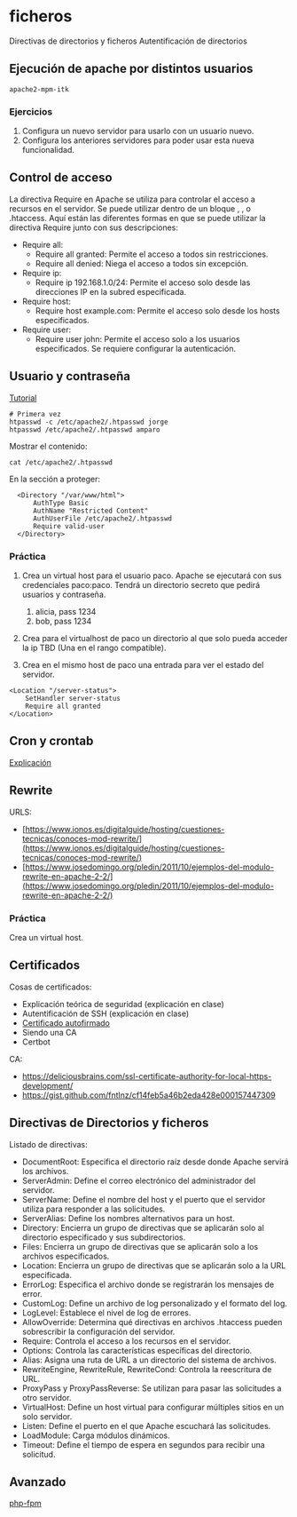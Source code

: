 # ficheros

Directivas de directorios y ficheros
Autentificación de directorios

## Ejecución de apache por distintos usuarios

```
apache2-mpm-itk
```

### Ejercicios

1. Configura un nuevo servidor para usarlo con un usuario nuevo.
2. Configura los anteriores servidores para poder usar esta nueva funcionalidad.

## Control de acceso

La directiva Require en Apache se utiliza para controlar el acceso a recursos en el servidor. Se puede utilizar dentro de un bloque <Directory>, <Location>, <Files> o .htaccess. Aquí están las diferentes formas en que se puede utilizar la directiva Require junto con sus descripciones:

- Require all:
    - Require all granted: Permite el acceso a todos sin restricciones.
    - Require all denied: Niega el acceso a todos sin excepción.
- Require ip:
    - Require ip 192.168.1.0/24: Permite el acceso solo desde las direcciones IP en la subred especificada.
- Require host:
    - Require host example.com: Permite el acceso solo desde los hosts especificados.
- Require user:
    - Require user john: Permite el acceso solo a los usuarios especificados. Se requiere configurar la autenticación.

## Usuario y contraseña

[Tutorial](https://www.digitalocean.com/community/tutorials/how-to-set-up-password-authentication-with-apache-on-ubuntu-18-04-es)

```
# Primera vez
htpasswd -c /etc/apache2/.htpasswd jorge
htpasswd /etc/apache2/.htpasswd amparo
```

Mostrar el contenido:
```
cat /etc/apache2/.htpasswd
```

En la sección a proteger:
```
  <Directory "/var/www/html">
      AuthType Basic
      AuthName "Restricted Content"
      AuthUserFile /etc/apache2/.htpasswd
      Require valid-user
  </Directory>
```

### Práctica

1. Crea un virtual host para el usuario paco. Apache se ejecutará con sus credenciales paco:paco. Tendrá un directorio secreto que pedirá usuarios y contraseña.
    1. alicia, pass 1234
    2. bob, pass 1234

2. Crea para el virtualhost de paco un directorio al que solo pueda acceder la ip TBD (Una en el rango compatible).

3. Crea en el mismo host de paco una entrada para ver el estado del servidor.

```
<Location "/server-status">
    SetHandler server-status
    Require all granted
</Location>
```

## Cron y crontab

[Explicación](https://www.redeszone.net/tutoriales/servidores/cron-crontab-linux-programar-tareas/)


## Rewrite

URLS:
- [https://www.ionos.es/digitalguide/hosting/cuestiones-tecnicas/conoces-mod-rewrite/](https://www.ionos.es/digitalguide/hosting/cuestiones-tecnicas/conoces-mod-rewrite/)
- [https://www.josedomingo.org/pledin/2011/10/ejemplos-del-modulo-rewrite-en-apache-2-2/](https://www.josedomingo.org/pledin/2011/10/ejemplos-del-modulo-rewrite-en-apache-2-2/)


### Práctica

Crea un virtual host.

## Certificados

Cosas de certificados:

- Explicación teórica de seguridad (explicación en clase)
- Autentificación de SSH (explicación en clase)
- [Certificado autofirmado](https://www.digitalocean.com/community/tutorials/how-to-create-a-self-signed-ssl-certificate-for-apache-in-ubuntu-22-04)
- Siendo una CA
- Certbot

CA:

- https://deliciousbrains.com/ssl-certificate-authority-for-local-https-development/
- https://gist.github.com/fntlnz/cf14feb5a46b2eda428e000157447309

## Directivas de Directorios y ficheros

Listado de directivas:

- DocumentRoot: Especifica el directorio raíz desde donde Apache servirá los archivos.
- ServerAdmin: Define el correo electrónico del administrador del servidor.
- ServerName: Define el nombre del host y el puerto que el servidor utiliza para responder a las solicitudes.
- ServerAlias: Define los nombres alternativos para un host.
- Directory: Encierra un grupo de directivas que se aplicarán solo al directorio especificado y sus subdirectorios.
- Files: Encierra un grupo de directivas que se aplicarán solo a los archivos especificados.
- Location: Encierra un grupo de directivas que se aplicarán solo a la URL especificada.
- ErrorLog: Especifica el archivo donde se registrarán los mensajes de error.
- CustomLog: Define un archivo de log personalizado y el formato del log.
- LogLevel: Establece el nivel de log de errores.
- AllowOverride: Determina qué directivas en archivos .htaccess pueden sobrescribir la configuración del servidor.
- Require: Controla el acceso a los recursos en el servidor.
- Options: Controla las características específicas del directorio.
- Alias: Asigna una ruta de URL a un directorio del sistema de archivos.
- RewriteEngine, RewriteRule, RewriteCond: Controla la reescritura de URL.
- ProxyPass y ProxyPassReverse: Se utilizan para pasar las solicitudes a otro servidor.
- VirtualHost: Define un host virtual para configurar múltiples sitios en un solo servidor.
- Listen: Define el puerto en el que Apache escuchará las solicitudes.
- LoadModule: Carga módulos dinámicos.
- Timeout: Define el tiempo de espera en segundos para recibir una solicitud.

## Avanzado

[php-fpm](https://guidocutipa.blog.bo/instalacon-configuracion-de-apache-con-php-fpm-con-mariadb-10-5-y-el-nuevo-php-8-0/)